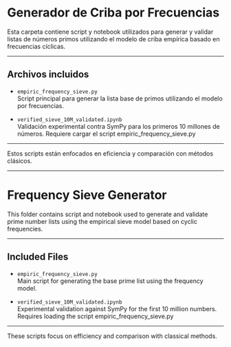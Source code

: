 # Generador de Criba por Frecuencias

Esta carpeta contiene script y notebook utilizados para generar y validar listas de números primos utilizando el modelo de criba empírica basado en frecuencias cíclicas.

---

## Archivos incluidos

- `empiric_frequency_sieve.py`  
  Script principal para generar la lista base de primos utilizando el modelo por frecuencias.

- `verified_sieve_10M_validated.ipynb`  
  Validación experimental contra SymPy para los primeros 10 millones de números.
  Requiere cargar el script empiric_frequency_sieve.py

---

Estos scripts están enfocados en eficiencia y comparación con métodos clásicos.

---

# Frequency Sieve Generator

This folder contains script and notebook used to generate and validate prime number lists using the empirical sieve model based on cyclic frequencies.

---

## Included Files

- `empiric_frequency_sieve.py`  
  Main script for generating the base prime list using the frequency model.

- `verified_sieve_10M_validated.ipynb`  
  Experimental validation against SymPy for the first 10 million numbers.
Requires loading the script empiric_frequency_sieve.py

---

These scripts focus on efficiency and comparison with classical methods.

